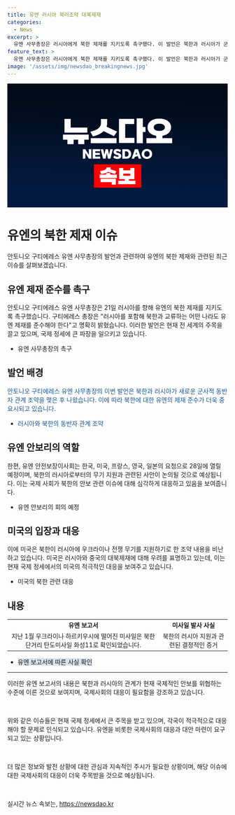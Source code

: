 ```yaml
---
title: 유엔 러시아 북러조약 대북제재
categories:
  - News
excerpt: >
  유엔 사무총장은 러시아에게 북한 제재를 지키도록 촉구했다. 이 발언은 북한과 러시아가 군사적 원조를 약속한 후 나왔다. 북한은 2006년부터 유엔 제재를 받고 있으며, 미국은 북한이 러시아에 우크라이나 전쟁 무기를 지원한다고 비난하고 있다. 유엔 보고서에 의하면 북한 미사일은 러시아로부터 전달된 것으로 추정되며, 미국은 러시아와 중국이 대북제재를 방해하고 있다고 주장하고 있다.
feature_text: >
  유엔 사무총장은 러시아에게 북한 제재를 지키도록 촉구했다. 이 발언은 북한과 러시아가 군사적 원조를 약속한 후 나왔다. 북한은 2006년부터 유엔 제재를 받고 있으며, 미국은 북한이 러시아에 우크라이나 전쟁 무기를 지원한다고 비난하고 있다. 유엔 보고서에 의하면 북한 미사일은 러시아로부터 전달된 것으로 추정되며, 미국은 러시아와 중국이 대북제재를 방해하고 있다고 주장하고 있다.
image: '/assets/img/newsdao_breakingnews.jpg'
---
```


<p><img src="/assets/img/newsdao_breakingnews.jpg" alt="firstkoreanews 속보" /></p>

<h1>유엔의 북한 제재 이슈</h1>

<p data-ke-size="size16">안토니오 구티에레스 유엔 사무총장의 발언과 관련하여 유엔의 북한 제재와 관련된 최근 이슈를 살펴보겠습니다.</p>

<h2 data-ke-size="size26">유엔 제재 준수를 촉구</h2>

<p data-ke-size="size16">안토니오 구티에레스 유엔 사무총장은 21일 러시아를 향해 유엔의 북한 제재를 지키도록 촉구했습니다. 구티에레스 총장은 "러시아를 포함해 북한과 교류하는 어떤 나라도 유엔 제재를 준수해야 한다"고 명확히 밝혔습니다. 이러한 발언은 현재 전 세계의 주목을 끌고 있으며, 국제 정세에 큰 파장을 일으키고 있습니다.</p>

<ul>
  <li>유엔 사무총장의 촉구</li>
</ul>

<h2 data-ke-size="size26">발언 배경</h2>

<p data-ke-size="size16"><span style="color: #1a5490;">안토니오 구티에레스 유엔 사무총장의 이번 발언은 북한과 러시아가 새로운 군사적 동반자 관계 조약을 맺은 후 나왔습니다. 이에 따라 북한에 대한 유엔의 제재 준수가 더욱 중요시되고 있습니다.</span></p>

<ul>
  <li><span style="color: #1a5490;">러시아와 북한의 동반자 관계 조약</span></li>
</ul>

<h2 data-ke-size="size26">유엔 안보리의 역할</h2>

<p data-ke-size="size16">한편, 유엔 안전보장이사회는 한국, 미국, 프랑스, 영국, 일본의 요청으로 28일에 열릴 예정이며, 북한의 러시아로부터의 무기 지원과 관련된 사안이 논의될 것으로 예상됩니다. 이는 국제 사회가 북한의 안보 관련 이슈에 대해 심각하게 대응하고 있음을 보여줍니다.</p>

<ul>
  <li>유엔 안보리의 회의 예정</li>
</ul>

<h2 data-ke-size="size26">미국의 입장과 대응</h2>

<p data-ke-size="size16">이에 미국은 북한이 러시아에 우크라이나 전쟁 무기를 지원하기로 한 조약 내용을 비난하고 있습니다. 미국은 러시아와 중국의 대북제재에 대해 우려를 표명하고 있는데, 이는 현재 국제 정세에서의 미국의 적극적인 대응을 보여주고 있습니다.</p>

<ul>
  <li>미국의 북한 관련 대응</li>
</ul>

<h2 data-ke-size="size26">내용</h2>

<table>
<tbody>
<tr>
<td style="text-align: center; height: 17px;"><b>유엔 보고서</b></td>
<td style="text-align: center; height: 17px;"><b>미사일 발사 사실</b></td>
</tr>
<tr>
<td style="text-align: center; height: 17px;">지난 1월 우크라이나 하르키우시에 떨어진 미사일은 북한 단거리 탄도미사일 화성11로 확인되었습니다.</td>
<td style="text-align: center; height: 17px;">북한의 러시아 지원과 관련된 결정적인 증거</td>
</tr>
</tbody>
</table>

<ul>
  <li><span style="background-color: #21538527;">유엔 보고서에 따른 사실 확인</span></li>
</ul>

<hr>

<p data-ke-size="size16">이러한 유엔 보고서의 내용은 북한과 러시아의 관계가 현재 국제적인 안보를 위협하는 수준에 이른 것으로 보여지며, 국제사회의 대응이 필요함을 강조하고 있습니다.</p>

<p data-ke-size="size16">&nbsp;</p>

<p data-ke-size="size16">위와 같은 이슈들은 현재 국제 정세에서 큰 주목을 받고 있으며, 각국이 적극적으로 대응해야 할 문제로 인식되고 있습니다. 유엔을 비롯한 국제사회의 대응과 대안 마련이 요구되고 있는 상황입니다.</p>

<p data-ke-size="size16">&nbsp;</p>

<p data-ke-size="size16">더 많은 정보와 발전 상황에 대한 관심과 지속적인 주시가 필요한 상황이며, 해당 이슈에 대한 국제사회의 대응이 더욱 주목받을 것으로 예상됩니다.</p>

<p data-ke-size="size16">&nbsp;</p>
실시간 뉴스 속보는, <a href="https://newsdao.kr" rel="dofollow">https://newsdao.kr</a>


